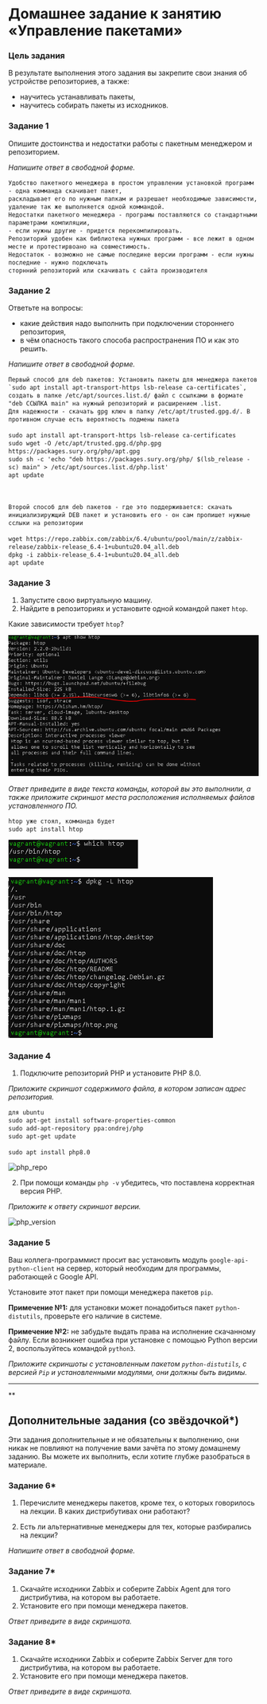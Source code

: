 # Домашнее задание к занятию «Управление пакетами»

### Цель задания

В результате выполнения этого задания вы закрепите свои знания об устройстве репозиториев, а также:
* научитесь устанавливать пакеты,
* научитесь собирать пакеты из исходников.



### Задание 1

Опишите достоинства и недостатки работы с пакетным менеджером и репозиторием.

*Напишите ответ в свободной форме.*

    Удобство пакетного менеджера в простом управлении установкой программ - одна комманда скачивает пакет, 
    раскладывает его по нужным папкам и разрешает необходимые зависимости, удаление так же выполняется одной коммандой.
    Недостатки пакетного менеджера - програмы поставляются со стандартными параметрами компиляции,
    - еcли нужны другие - придется перекомпилировать.
    Репозиторий удобен как библиотека нужных программ - все лежит в одном месте и протестирвоано на совместимость.
    Недостаток - возможно не самые последине версии программ - если нужны последние - нужно подключать 
    сторнний репозиторий или скачивать с сайта производителя


### Задание 2

Ответьте на вопросы:
* какие действия надо выполнить при подключении стороннего репозитория,
* в чём опасность такого способа распространения ПО и как это решить.

*Напишите ответ в свободной форме.*

    Первый способ для deb пакетов: Установить пакеты для менеджера пакетов `sudo apt install apt-transport-https lsb-release ca-certificates`, 
    создать в папке /etc/apt/sources.list.d/ файл с ссылками в формате "deb ССЫЛКА main" на нужный репозиторий и расширением .list. 
    Для надежности - скачать gpg ключ в папку /etc/apt/trusted.gpg.d/. В противном случае есть вероятность подмены пакета
    
    sudo apt install apt-transport-https lsb-release ca-certificates
    sudo wget -O /etc/apt/trusted.gpg.d/php.gpg https://packages.sury.org/php/apt.gpg
    sudo sh -c 'echo "deb https://packages.sury.org/php/ $(lsb_release -sc) main" > /etc/apt/sources.list.d/php.list'
    apt update
    
    
    
    Второй способ для deb пакетов - где это поддерживается: скачать инициализиружщий DEB пакет и установить его - он сам пропишет нужные сслыки на репозитории
    
    wget https://repo.zabbix.com/zabbix/6.4/ubuntu/pool/main/z/zabbix-release/zabbix-release_6.4-1+ubuntu20.04_all.deb
    dpkg -i zabbix-release_6.4-1+ubuntu20.04_all.deb
    apt update
    
    


### Задание 3

1. Запустите свою виртуальную машину.
2. Найдите в репозиториях и установите одной командой пакет `htop`.

Какие зависимости требует `htop`?

![hpot dep](https://github.com/vakhtanov/netology_devops_zero_DZ/blob/main/slinc/DZ2/htop1.PNG)

*Ответ приведите в виде текста команды, которой вы это выполнили, а также приложите скриншот места расположения исполняемых файлов установленного ПО.*

    htop уже стоял, комманда будет 
    sudo apt install htop
    
 ![hpot path](https://github.com/vakhtanov/netology_devops_zero_DZ/blob/main/slinc/DZ2/htop2.PNG)
    
 ![hpot files](https://github.com/vakhtanov/netology_devops_zero_DZ/blob/main/slinc/DZ2/htop3.PNG)

### Задание 4

1. Подключите репозиторий PHP и установите PHP 8.0.

*Приложите скриншот содержимого файла, в котором записан адрес репозитория.*

    для ubuntu
    sudo apt-get install software-properties-common
    sudo add-apt-repository ppa:ondrej/php
    sudo apt-get update
    
    sudo apt install php8.0
    
 ![php_repo]()

2. При помощи команды `php -v` убедитесь, что поставлена корректная версия PHP.

*Приложите к ответу скриншот версии.*

![php_version]()


### Задание 5

Ваш коллега-программист просит вас установить модуль `google-api-python-client` на сервер, который необходим для программы, работающей с Google API.

Установите этот пакет при помощи менеджера пакетов `pip`.

**Примечение №1:** для установки может понадобиться пакет `python-distutils`, проверьте его наличие в системе.

**Примечение №2:** не забудьте выдать права на исполнение скачанному файлу. Если возникнет ошибка при установке с помощью Python версии 2, воспользуйтесь командой `python3`.

*Приложите скриншоты  с установленным пакетом `python-distutils`, с версией `Pip` и установленными модулями, они должны быть видимы.*

---

**

## Дополнительные задания (со звёздочкой*)
Эти задания дополнительные и не обязательны к выполнению, они никак не повлияют на получение вами зачёта по этому домашнему заданию. Вы можете их выполнить, если хотите глубже разобраться в материале.

### Задание 6*

1. Перечислите менеджеры пакетов, кроме тех, о которых говорилось на лекции.
В каких дистрибутивах они работают?

2. Есть ли альтернативные менеджеры для тех, которые разбирались на лекции?

*Напишите ответ в свободной форме.*


### Задание 7*

1. Скачайте исходники Zabbix и соберите Zabbix Agent для того дистрибутива, на котором вы работаете.
2. Установите его при помощи менеджера пакетов.

*Ответ приведите в виде скриншота.*

### Задание 8*

1. Скачайте исходники Zabbix и соберите Zabbix Server для того дистрибутива, на котором вы работаете.
2. Установите его при помощи менеджера пакетов.

*Ответ приведите в виде скриншота.*


